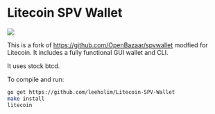 # Litecoin SPV Wallet

<img src="https://cnet2.cbsistatic.com/img/qWBIJ3gZZ79UH78phcICbkLdVkQ=/fit-in/x/2018/01/23/045b3788-e393-4e72-8fed-2f25acd96cd5/ltc-1024x337.png">

This is a fork of https://github.com/OpenBazaar/spvwallet modfied for Litecoin. It includes a fully functional GUI wallet and CLI.

It uses stock btcd.

To compile and run:
```bash
go get https://github.com/leeholim/Litecoin-SPV-Wallet
make install
litecoin
```
